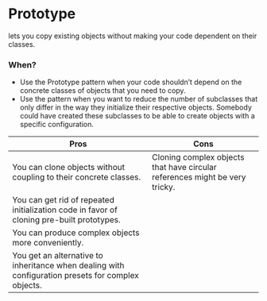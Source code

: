 # Prototype

lets you copy existing objects without making your code dependent on their classes.

### When?

* Use the Prototype pattern when your code shouldn’t depend on the concrete classes of objects that you need to copy.
* Use the pattern when you want to reduce the number of subclasses that only differ in the way they initialize their respective objects. Somebody could have created these subclasses to be able to create objects with a specific configuration.

| Pros | Cons |
|------|------|
|You can clone objects without coupling to their concrete classes.|Cloning complex objects that have circular references might be very tricky.|
|You can get rid of repeated initialization code in favor of cloning pre-built prototypes.|     |
|You can produce complex objects more conveniently.|    |
|You get an alternative to inheritance when dealing with configuration presets for complex objects.|    |